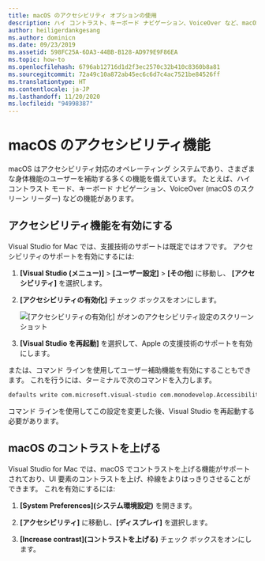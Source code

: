 ```yaml
---
title: macOS のアクセシビリティ オプションの使用
description: ハイ コントラスト、キーボード ナビゲーション、VoiceOver など、macOS のアクセシビリティ オプションと機能の使用
author: heiligerdankgesang
ms.author: dominicn
ms.date: 09/23/2019
ms.assetid: 598FC25A-6DA3-44BB-B128-AD979E9F86EA
ms.topic: how-to
ms.openlocfilehash: 6796ab12716d1d2f3ec2570c32b410c8360b8a81
ms.sourcegitcommit: 72a49c10a872ab45ec6c6d7c4ac7521be84526ff
ms.translationtype: HT
ms.contentlocale: ja-JP
ms.lasthandoff: 11/20/2020
ms.locfileid: "94998387"
---
```

# <a name="accessibility-features-of-macos"></a>macOS のアクセシビリティ機能

macOS はアクセシビリティ対応のオペレーティング システムであり、さまざまな身体機能のユーザーを補助する多くの機能を備えています。 たとえば、ハイコントラスト モード、キーボード ナビゲーション、VoiceOver (macOS のスクリーン リーダー) などの機能があります。

## <a name="enable-accessibility-features"></a>アクセシビリティ機能を有効にする

Visual Studio for Mac では、支援技術のサポートは既定ではオフです。 アクセシビリティのサポートを有効にするには:

1. **[Visual Studio (メニュー)]**  >  **[ユーザー設定]**  >  **[その他]** に移動し、 **[アクセシビリティ]** を選択します。

1. **[アクセシビリティの有効化]** チェック ボックスをオンにします。

   ![[アクセシビリティの有効化] がオンのアクセシビリティ設定のスクリーンショット](media/accessibility-preferences.png)

1. **[Visual Studio を再起動]** を選択して、Apple の支援技術のサポートを有効にします。

または、コマンド ラインを使用してユーザー補助機能を有効にすることもできます。 これを行うには、ターミナルで次のコマンドを入力します。

```bash
defaults write com.microsoft.visual-studio com.monodevelop.AccessibilityEnabled 1
```

コマンド ラインを使用してこの設定を変更した後、Visual Studio を再起動する必要があります。

## <a name="increase-the-contrast-in-macos"></a>macOS のコントラストを上げる

Visual Studio for Mac では、macOS でコントラストを上げる機能がサポートされており、UI 要素のコントラストを上げ、枠線をよりはっきりさせることができます。 これを有効にするには:

1. **[System Preferences]\(システム環境設定\)** を開きます。

1. **[アクセシビリティ]** に移動し、**[ディスプレイ]** を選択します。

1. **[Increase contrast]\(コントラストを上げる\)** チェック ボックスをオンにします。
